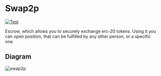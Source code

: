 # Swap2p

[![Test](https://github.com/Pod-Box/swap2p-contracts/actions/workflows/test.yml/badge.svg)](https://github.com/Pod-Box/swap2p-contracts/actions/workflows/test.yml)

Escrow, which allows you to securely exchange erc-20 tokens. Using it you can open position, that can be fulfilled by any other person, or a specific one.

## Diagram

![swap2p](https://github.com/Pod-Box/swap2p/blob/main/swap2p.png)